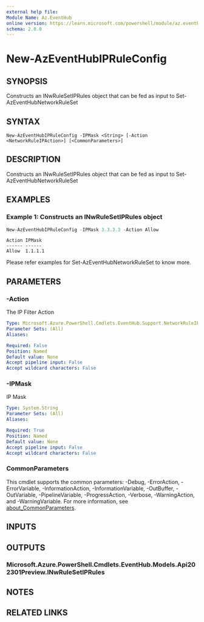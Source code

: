 ```yaml
---
external help file:
Module Name: Az.EventHub
online version: https://learn.microsoft.com/powershell/module/az.eventhub/new-azeventhubipruleconfig
schema: 2.0.0
---
```


# New-AzEventHubIPRuleConfig

## SYNOPSIS
Constructs an INwRuleSetIPRules object that can be fed as input to Set-AzEventHubNetworkRuleSet

## SYNTAX

```
New-AzEventHubIPRuleConfig -IPMask <String> [-Action <NetworkRuleIPAction>] [<CommonParameters>]
```

## DESCRIPTION
Constructs an INwRuleSetIPRules object that can be fed as input to Set-AzEventHubNetworkRuleSet

## EXAMPLES

### Example 1: Constructs an INwRuleSetIPRules object 
```powershell
New-AzEventHubIPRuleConfig -IPMask 3.3.3.3 -Action Allow
```

```output
Action IPMask
------ ------
Allow  1.1.1.1
```

Please refer examples for Set-AzEventHubNetworkRuleSet to know more.

## PARAMETERS

### -Action
The IP Filter Action

```yaml
Type: Microsoft.Azure.PowerShell.Cmdlets.EventHub.Support.NetworkRuleIPAction
Parameter Sets: (All)
Aliases:

Required: False
Position: Named
Default value: None
Accept pipeline input: False
Accept wildcard characters: False
```

### -IPMask
IP Mask

```yaml
Type: System.String
Parameter Sets: (All)
Aliases:

Required: True
Position: Named
Default value: None
Accept pipeline input: False
Accept wildcard characters: False
```

### CommonParameters
This cmdlet supports the common parameters: -Debug, -ErrorAction, -ErrorVariable, -InformationAction, -InformationVariable, -OutBuffer, -OutVariable, -PipelineVariable, -ProgressAction, -Verbose, -WarningAction, and -WarningVariable. For more information, see [about_CommonParameters](http://go.microsoft.com/fwlink/?LinkID=113216).

## INPUTS

## OUTPUTS

### Microsoft.Azure.PowerShell.Cmdlets.EventHub.Models.Api202301Preview.INwRuleSetIPRules

## NOTES

## RELATED LINKS
